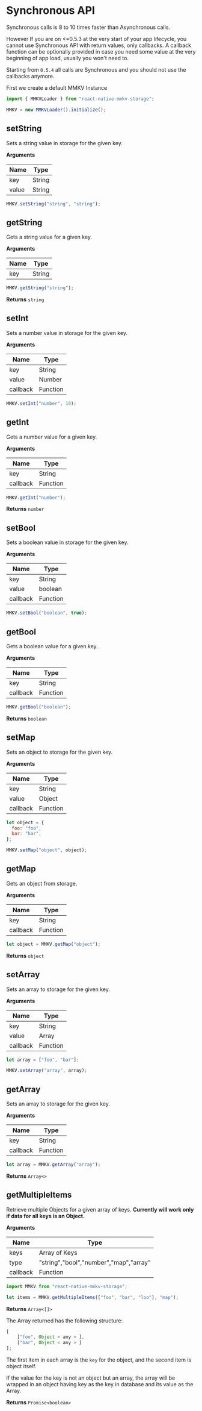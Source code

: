 # Synchronous API

Synchronous calls is 8 to 10 times faster than Asynchronous calls. 

However If you are on <=0.5.3 at the very start of your app lifecycle, you cannot use Synchronous API with return values, only callbacks. A callback function can be optionally provided in case you need some value at the very beginning of app load, usually you won't need to.

Starting from `0.5.4` all calls are Synchronous and you should not use the callbacks anymore.

First we create a default MMKV Instance

```js
import { MMKVLoader } from "react-native-mmkv-storage";

MMKV = new MMKVLoader().initialize();
```

## setString

Sets a string value in storage for the given key.

**Arguments**

| Name     | Type     |
|----------|----------|
| key      | String   |
| value    | String   |

```js
MMKV.setString("string", "string");
```

## getString

Gets a string value for a given key.

**Arguments**

| Name     | Type     |
|----------|----------|
| key      | String   |

```js
MMKV.getString("string");
```

**Returns**
`string`

## setInt

Sets a number value in storage for the given key.

**Arguments**

| Name     | Type     |
|----------|----------|
| key      | String   |
| value    | Number   |
| callback | Function |

```js
MMKV.setInt("number", 10);
```

## getInt

Gets a number value for a given key.

**Arguments**

| Name     | Type     |
|----------|----------|
| key      | String   |
| callback | Function |

```js
MMKV.getInt("number");
```

**Returns**
`number`

## setBool

Sets a boolean value in storage for the given key.

**Arguments**

| Name     | Type     |
|----------|----------|
| key      | String   |
| value    | boolean  |
| callback | Function |

```js
MMKV.setBool("boolean", true);
```

## getBool

Gets a boolean value for a given key.

**Arguments**

| Name     | Type     |
|----------|----------|
| key      | String   |
| callback | Function |

```js
MMKV.getBool("boolean");
```

**Returns**
`boolean`

## setMap

Sets an object to storage for the given key.

**Arguments**

| Name     | Type     |
|----------|----------|
| key      | String   |
| value    | Object   |
| callback | Function |

```js
let object = {
  foo: "foo",
  bar: "bar",
};

MMKV.setMap("object", object);
```

## getMap

Gets an object from storage.

**Arguments**

| Name     | Type     |
|----------|----------|
| key      | String   |
| callback | Function |

```js
let object = MMKV.getMap("object");
```

**Returns**
`object`

## setArray

Sets an array to storage for the given key.

**Arguments**

| Name     | Type     |
|----------|----------|
| key      | String   |
| value    | Array    |
| callback | Function |

```js
let array = ["foo", "bar"];

MMKV.setArray("array", array);
```

## getArray

Sets an array to storage for the given key.

**Arguments**

| Name     | Type     |
|----------|----------|
| key      | String   |
| callback | Function |

```js
let array = MMKV.getArray("array");
```

**Returns**
`Array<>`

## getMultipleItems

Retrieve multiple Objects for a given array of keys. **Currently will work only if data for all keys is an Object.**

**Arguments**

| Name     | Type                                   |
|----------|----------------------------------------|
| keys     | Array of Keys                          |
| type     | "string","bool","number","map","array" |
| callback | Function                               |

```js
import MMKV from "react-native-mmkv-storage";

let items = MMKV.getMultipleItems(["foo", "bar", "loo"], "map");
```

**Returns**
`Array<[]>`

The Array returned has the following structure:

```js
[
    ["foo", Object < any > ],
    ["bar", Object < any > ]
];
```

The first item in each array is the `key` for the object, and the second item is object itself.

If the value for the key is not an object but an array, the array will be wrapped in an object having key as the key in database and its value as the Array.

**Returns**
`Promise<boolean>`
